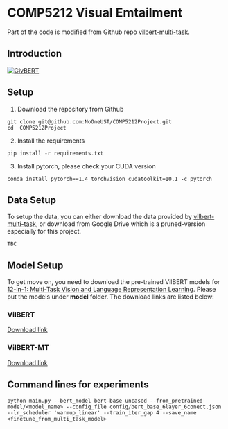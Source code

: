 # COMP5212 Visual Emtailment
Part of the code is modified from Github repo [vilbert-multi-task](https://github.com/facebookresearch/vilbert-multi-task).

## Introduction

[![GivBERT](https://i.imgur.com/hnx74Ms.png)](https://youtu.be/dY5pY9iRLMg "GivBERT") 

## Setup
1. Download the repository from Github
```
git clone git@github.com:NoOneUST/COMP5212Project.git
cd  COMP5212Project
```
2. Install the requirements
```
pip install -r requirements.txt
```
3. Install pytorch, please check your CUDA version
```
conda install pytorch==1.4 torchvision cudatoolkit=10.1 -c pytorch
```

## Data Setup
To setup the data, you can either download the data provided by [vilbert-multi-task](https://github.com/facebookresearch/vilbert-multi-task/tree/master/data), or download from Google Drive which is a pruned-version especially for this project.
```text
TBC
```

## Model Setup
To get move on, you need to download the pre-trained VilBERT models for [12-in-1: Multi-Task Vision and Language Representation Learning](https://arxiv.org/abs/1912.02315). Please put the models under **model** folder. The download links are listed below:
### VilBERT
[Download link](https://dl.fbaipublicfiles.com/vilbert-multi-task/pretrained_model.bin)
### VilBERT-MT 
[Download link](https://dl.fbaipublicfiles.com/vilbert-multi-task/multi_task_model.bin)

## Command lines for experiments
```
python main.py --bert_model bert-base-uncased --from_pretrained model/<model_name> --config_file config/bert_base_6layer_6conect.json --lr_scheduler 'warmup_linear' --train_iter_gap 4 --save_name <finetune_from_multi_task_model>
```
